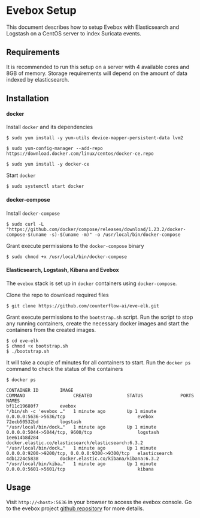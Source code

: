 # Evebox Setup

This document describes how to setup Evebox with Elasticsearch and Logstash on a CentOS server to index Suricata events.

## Requirements

It is recommended to run this setup on a server with 4 available cores and 8GB of memory. Storage requirements will depend on the amount of data indexed by elasticsearch.

## Installation

#### docker

Install `docker` and its dependencies

```console
$ sudo yum install -y yum-utils device-mapper-persistent-data lvm2
```

```console
$ sudo yum-config-manager --add-repo https://download.docker.com/linux/centos/docker-ce.repo
```

```console
$ sudo yum install -y docker-ce
```

Start `docker`

```console
$ sudo systemctl start docker
```

#### docker-compose

Install `docker-compose`

```console
$ sudo curl -L "https://github.com/docker/compose/releases/download/1.23.2/docker-compose-$(uname -s)-$(uname -m)" -o /usr/local/bin/docker-compose
```

Grant execute permissions to the `docker-compose` binary
```compose
$ sudo chmod +x /usr/local/bin/docker-compose
```

#### Elasticsearch, Logstash, Kibana and Evebox

The `evebox` stack is set up in `docker` containers using `docker-compose`. 

Clone the repo to download required files

```console
$ git clone https://github.com/counterflow-ai/eve-elk.git
```

Grant execute permissions to the `bootstrap.sh` script.  Run the script to stop any running containers, create the necessary docker images and start the containers from the created images. 

```console
$ cd eve-elk
$ chmod +x bootstrap.sh
$ ./bootstrap.sh
```

It will take a couple of minutes for all containers to start. Run the `docker ps` command to check the status of the containers

```console
$ docker ps

CONTAINER ID        IMAGE                                                 COMMAND                  CREATED             STATUS              PORTS                                            NAMES
bf11c19680f7        evebox                                                "/bin/sh -c 'evebox …"   1 minute ago        Up 1 minute         0.0.0.0:5636->5636/tcp                           evebox
72ecb50532bd        logstash                                              "/usr/local/bin/dock…"   1 minute ago        Up 1 minute         0.0.0.0:5044->5044/tcp, 9600/tcp                 logstash
1ee614b8d284        docker.elastic.co/elasticsearch/elasticsearch:6.3.2   "/usr/local/bin/dock…"   1 minute ago        Up 1 minute         0.0.0.0:9200->9200/tcp, 0.0.0.0:9300->9300/tcp   elasticsearch
4db1224c5838        docker.elastic.co/kibana/kibana:6.3.2                 "/usr/local/bin/kiba…"   1 minute ago        Up 1 minute         0.0.0.0:5601->5601/tcp                           kibana
```

## Usage

Visit `http://<host>:5636` in your browser to access the evebox console. Go to the evebox project [github repository](https://github.com/counterflow-ai/evebox) for more details.